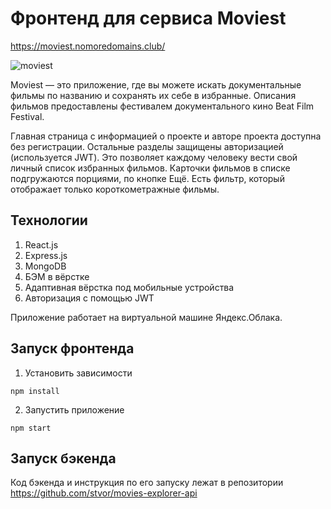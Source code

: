 # Фронтенд для сервиса Moviest
https://moviest.nomoredomains.club/

![moviest](./moviest.gif)


Moviest — это приложение, где вы можете искать документальные фильмы по названию и сохранять их себе в избранные. Описания фильмов предоставлены фестивалем документального кино Beat Film Festival.

Главная страница с информацией о проекте и авторе проекта доступна без регистрации. Остальные разделы защищены авторизацией (используется JWT). Это позволяет каждому человеку вести свой личный список избранных фильмов. Карточки фильмов в списке подгружаются порциями, по кнопке Ещё. Есть фильтр, который отображает только короткометражные фильмы.

## Технологии
1. React.js
1. Express.js
1. MongoDB
1. БЭМ в вёрстке
1. Адаптивная вёрстка под мобильные устройства
1. Авторизация с помощью JWT

Приложение работает на виртуальной машине Яндекс.Облака. 

## Запуск фронтенда
1. Установить зависимости
```
npm install
```
2. Запустить приложение
```
npm start
```

## Запуск бэкенда
Код бэкенда и инструкция по его запуску лежат в репозитории https://github.com/stvor/movies-explorer-api
